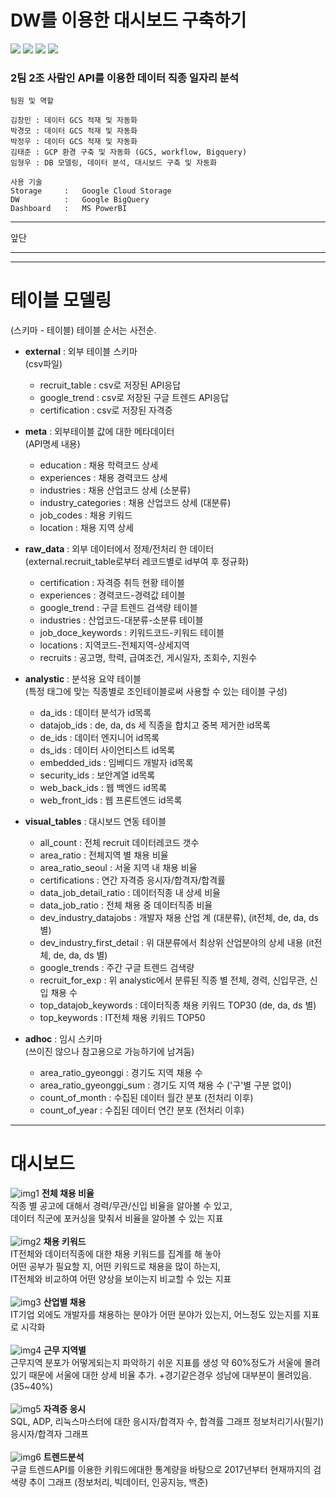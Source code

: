
# DW를 이용한 대시보드 구축하기

<img src="https://img.shields.io/badge/github-181717?style=flat&logo=github&logoColor=white"/> <img src="https://img.shields.io/badge/slack-4A154B?style=flat&logo=slack&logoColor=white"/> <img src="https://img.shields.io/badge/googlecloud-4285F4?style=flat&logo=googlecloud&logoColor=white"/> <img src="https://img.shields.io/badge/powerbi-F2C811?style=flat&logo=powerbi&logoColor=white"/>

### 2팀 2조 사람인 API를 이용한 데이터 직종 일자리 분석


    팀원 및 역할

    김창민 : 데이터 GCS 적재 및 자동화
    박경모 : 데이터 GCS 적재 및 자동화
    박정우 : 데이터 GCS 적재 및 자동화
    김태준 : GCP 환경 구축 및 자동화 (GCS, workflow, Bigquery)
    임형우 : DB 모델링, 데이터 분석, 대시보드 구축 및 자동화

    사용 기술
    Storage     :   Google Cloud Storage
    DW          :   Google BigQuery
    Dashboard   :   MS PowerBI
- - -
앞단
- - -

- - - 
# 테이블 모델링
(스키마 - 테이블)
테이블 순서는 사전순.

- **external** : 외부 테이블 스키마   
    (csv파일)
    - recruit_table : csv로 저장된 API응답
    - google_trend : csv로 저장된 구글 트렌드 API응답
    - certification : csv로 저장된 자격증 

- **meta** : 외부테이블 값에 대한 메타데이터   
    (API명세 내용)
    - education : 채용 학력코드 상세
    - experiences : 채용 경력코드 상세
    - industries : 채용 산업코드 상세 (소분류)
    - industry_categories : 채용 산업코드 상세 (대분류)
    - job_codes : 채용 키워드
    - location : 채용 지역 상세

- **raw_data** : 외부 데이터에서 정제/전처리 한 데이터   
    (external.recruit_table로부터 레코드별로 id부여 후 정규화)
    - certification : 자격증 취득 현황 테이블
    - experiences : 경력코드-경력값 테이블
    - google_trend : 구글 트렌드 검색량 테이블
    - industries : 산업코드-대분류-소분류 테이블
    - job_doce_keywords : 키워드코드-키워드 테이블
    - locations : 지역코드-전체지역-상세지역
    - recruits : 공고명, 학력, 급여조건, 게시일자, 조회수, 지원수

- **analystic** : 분석용 요약 테이블   
    (특정 태그에 맞는 직종별로 조인테이블로써 사용할 수 있는 테이블 구성)
    - da_ids : 데이터 분석가 id목록
    - datajob_ids : de, da, ds 세 직종을 합치고 중복 제거한 id목록
    - de_ids : 데이터 엔지니어 id목록
    - ds_ids : 데이터 사이언티스트 id목록
    - embedded_ids : 임베디드 개발자 id목록
    - security_ids : 보안계열 id목록
    - web_back_ids : 웹 백엔드 id목록
    - web_front_ids : 웹 프론트엔드 id목록

- **visual_tables** : 대시보드 연동 테이블
    - all_count : 전체 recruit 데이터레코드 갯수
    - area_ratio : 전체지역 별 채용 비율
    - area_ratio_seoul : 서울 지역 내 채용 비율
    - certifications : 연간 자격증 응시자/합격자/합격률
    - data_job_detail_ratio : 데이터직종 내 상세 비율
    - data_job_ratio : 전체 채용 중 데이터직종 비율
    - dev_industry_datajobs : 개발자 채용 산업 계 (대분류), (it전체, de, da, ds 별)
    - dev_industry_first_detail : 위 대분류에서 최상위 산업분야의 상세 내용 (it전체, de, da, ds 별)
    - google_trends : 주간 구글 트렌드 검색량
    - recruit_for_exp : 위 analystic에서 분류된 직종 별 전체, 경력, 신입무관, 신입 채용 수
    - top_datajob_keywords : 데이터직종 채용 키워드 TOP30 (de, da, ds 별)
    - top_keywords : IT전체 채용 키워드 TOP50

- **adhoc** : 임시 스키마   
    (쓰이진 않으나 참고용으로 가능하기에 남겨둠)
    - area_ratio_gyeonggi : 경기도 지역 채용 수
    - area_ratio_gyeonggi_sum : 경기도 지역 채용 수 ('구'별 구분 없이)
    - count_of_month : 수집된 데이터 월간 분포 (전처리 이후)
    - count_of_year : 수집된 데이터 연간 분포 (전처리 이후)

- - -
# 대시보드
![img1](/dashboard/w9_visualization_real_last_1.png)
**전체 채용 비율**   
직종 별 공고에 대해서 경력/무관/신입 비율을 알아볼 수 있고,   
데이터 직군에 포커싱을 맞춰서 비율을 알아볼 수 있는 지표
<br><br>
![img2](/dashboard/w9_visualization_real_last_2.png)
**채용 키워드**   
IT전체와 데이터직종에 대한 채용 키워드를 집계를 해 놓아   
어떤 공부가 필요할 지, 어떤 키워드로 채용을 많이 하는지,   
IT전체와 비교하여 어떤 양상을 보이는지 비교할 수 있는 지표
<br><br>
![img3](/dashboard/w9_visualization_real_last_3.png)
**산업별 채용**   
IT기업 외에도 개발자를 채용하는 분야가 어떤 분야가 있는지, 어느정도 있는지를 지표로 시각화
<br><br>
![img4](/dashboard/w9_visualization_real_last_4.png)
**근무 지역별**   
근무지역 분포가 어떻게되는지 파악하기 쉬운 지표를 생성
약 60%정도가 서울에 몰려있기 때문에 서울에 대한 상세 비율 추가.
+경기같은경우 성남에 대부분이 몰려있음. (35~40%)
<br><br>
![img5](/dashboard/w9_visualization_real_last_5.png)
**자격증 응시**   
SQL, ADP, 리눅스마스터에 대한 응시자/합격자 수, 합격률 그래프
정보처리기사(필기) 응시자/합격자 그래프
<br><br>
![img6](/dashboard/w9_visualization_real_last_6.png)
**트렌드분석**   
구글 트렌드API를 이용한 키워드에대한 통계량을 바탕으로 2017년부터 현재까지의 검색량 추이 그래프
(정보처리, 빅데이터, 인공지능, 백준)
